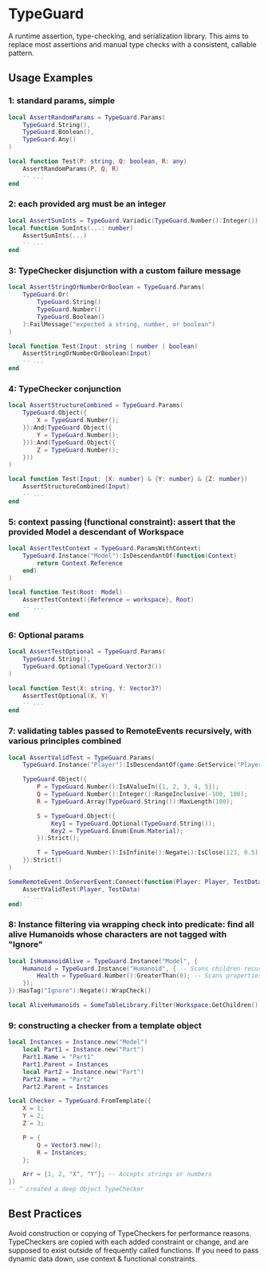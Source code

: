 # TypeGuard

A runtime assertion, type-checking, and serialization library. This aims to replace most assertions and manual type checks with a consistent, callable pattern.

## Usage Examples

### 1: standard params, simple
```lua
local AssertRandomParams = TypeGuard.Params(
    TypeGuard.String(),
    TypeGuard.Boolean(),
    TypeGuard.Any()
)

local function Test(P: string, Q: boolean, R: any)
    AssertRandomParams(P, Q, R)
    -- ...
end
```

### 2: each provided arg must be an integer
```lua
local AssertSumInts = TypeGuard.Variadic(TypeGuard.Number():Integer())
local function SumInts(...: number)
    AssertSumInts(...)
    -- ...
end
```

### 3: TypeChecker disjunction with a custom failure message
```lua
local AssertStringOrNumberOrBoolean = TypeGuard.Params(
    TypeGuard.Or(
        TypeGuard.String()
        TypeGuard.Number()
        TypeGuard.Boolean()
    ):FailMessage("expected a string, number, or boolean")
)

local function Test(Input: string | number | boolean)
    AssertStringOrNumberOrBoolean(Input)
    -- ...
end
```

### 4: TypeChecker conjunction
```lua
local AssertStructureCombined = TypeGuard.Params(
    TypeGuard.Object({
        X = TypeGuard.Number();
    }):And(TypeGuard.Object({
        Y = TypeGuard.Number();
    })):And(TypeGuard.Object({
        Z = TypeGuard.Number();
    }))
)

local function Test(Input: {X: number} & {Y: number} & {Z: number})
    AssertStructureCombined(Input)
    -- ...
end
```

### 5: context passing (functional constraint): assert that the provided Model a descendant of Workspace
```lua
local AssertTestContext = TypeGuard.ParamsWithContext(
    TypeGuard.Instance("Model"):IsDescendantOf(function(Context)
        return Context.Reference
    end)
)

local function Test(Root: Model)
    AssertTestContext({Reference = workspace}, Root)
    -- ...
end
```

### 6: Optional params
```lua
local AssertTestOptional = TypeGuard.Params(
    TypeGuard.String(),
    TypeGuard.Optional(TypeGuard.Vector3())
)

local function Test(X: string, Y: Vector3?)
    AssertTestOptional(X, Y)
    -- ...
end
```

### 7: validating tables passed to RemoteEvents recursively, with various principles combined
```lua
local AssertValidTest = TypeGuard.Params(
    TypeGuard.Instance("Player"):IsDescendantOf(game:GetService("Players")),

    TypeGuard.Object({
        P = TypeGuard.Number():IsAValueIn({1, 2, 3, 4, 5});
        Q = TypeGuard.Number():Integer():RangeInclusive(-100, 100);
        R = TypeGuard.Array(TypeGuard.String()):MaxLength(100);

        S = TypeGuard.Object({
            Key1 = TypeGuard.Optional(TypeGuard.String());
            Key2 = TypeGuard.Enum(Enum.Material);
        }):Strict();

        T = TypeGuard.Number():IsInfinite():Negate():IsClose(123, 0.5):Negate(); -- "number should not be infinite and should not be close to 123"
    }):Strict()
)

SomeRemoteEvent.OnServerEvent:Connect(function(Player: Player, TestData: {P: number, Q: number, R: {string}, S: {Key1: string?, Key2: Enum.Material?}, T: number})
    AssertValidTest(Player, TestData)
    -- ...
end)
```

### 8: Instance filtering via wrapping check into predicate: find all alive Humanoids whose characters are not tagged with "Ignore"
```lua
local IsHumanoidAlive = TypeGuard.Instance("Model", {
    Humanoid = TypeGuard.Instance("Humanoid", { -- Scans children recursively
        Health = TypeGuard.Number():GreaterThan(0); -- Scans properties
    });
}):HasTag("Ignore"):Negate():WrapCheck()

local AliveHumanoids = SomeTableLibrary.Filter(Workspace:GetChildren(), IsHumanoidAlive)
```

### 9: constructing a checker from a template object
```lua
local Instances = Instance.new("Model")
    local Part1 = Instance.new("Part")
    Part1.Name = "Part1"
    Part1.Parent = Instances
    local Part2 = Instance.new("Part")
    Part2.Name = "Part2"
    Part2.Parent = Instances

local Checker = TypeGuard.FromTemplate({
    X = 1;
    Y = 2;
    Z = 3;

    P = {
        Q = Vector3.new();
        R = Instances;
    };

    Arr = {1, 2, "X", "Y"}; -- Accepts strings or numbers
})
-- ^ created a deep Object TypeChecker
```


## Best Practices
Avoid construction or copying of TypeCheckers for performance reasons. TypeCheckers are copied with each added constraint or change, and are supposed to exist outside of frequently called functions. If you need to pass dynamic data down, use context & functional constraints.